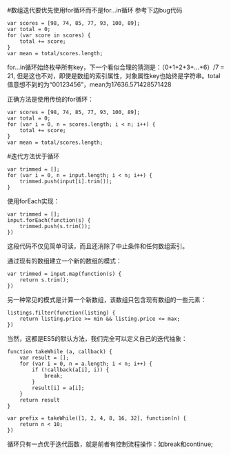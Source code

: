 #数组迭代要优先使用for循环而不是for...in循环
参考下边bug代码

    var scores = [98, 74, 85, 77, 93, 100, 89];
    var total = 0;
    for (var score in scores) {
        total += score;
    }
    var mean = total/scores.length;

for...in循环始终枚举所有key，下一个看似合理的猜测是：（0+1+2+3+...+6）/7 = 21,
但是这也不对，即使是数组的索引属性，对象属性key也始终是字符串。total值意想不到的为“00123456”，mean为17636.571428571428

正确方法是使用传统的for循环：

    var scores = [98, 74, 85, 77, 93, 100, 89];
    var total = 0;
    for (var i = 0, n = scores.length; i < n; i++) {
        total += score;
    }
    var mean = total/scores.length;

#迭代方法优于循环


    var trimmed = [];
    for (var i = 0, n = input.length; i < n; i++) {
        trimmed.push(input[i].trim());
    }

使用forEach实现：

    var trimmed = [];
    input.forEach(function(s) {
        trimmed.push(s.trim());
    })

这段代码不仅见简单可读，而且还消除了中止条件和任何数组索引。

通过现有的数组建立一个新的数组的模式：

    var trimmed = input.map(function(s) {
        return s.trim();
    })

另一种常见的模式是计算一个新数组，该数组只包含现有数组的一些元素：

    listings.filter(function(listing) {
        return listing.price >= min && listing.price <= max;
    })

当然，这都是ES5的默认方法，我们完全可以定义自己的迭代抽象：

    function takeWhile (a, callback) {
        var result = [];
        for (var i = 0, n = a.length; i < n; i++) {
            if (!callback(a[i], i)) {
                break;
            }
            result[i] = a[i];
        }
        return result
    }

    var prefix = takeWhile([1, 2, 4, 8, 16, 32], function(n) {
        return n < 10;
    })

循环只有一点优于迭代函数，就是前者有控制流程操作：如break和continue;










